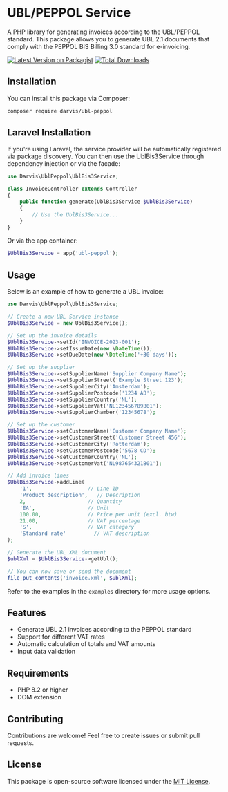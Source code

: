 # UBL/PEPPOL Service

A PHP library for generating invoices according to the UBL/PEPPOL standard. This package allows you to generate UBL 2.1 documents that comply with the PEPPOL BIS Billing 3.0 standard for e-invoicing.

[![Latest Version on Packagist](https://img.shields.io/packagist/v/darvis/ubl-peppol.svg?style=flat-square)](https://packagist.org/packages/darvis/ubl-peppol)
[![Total Downloads](https://img.shields.io/packagist/dt/darvis/ubl-peppol.svg?style=flat-square)](https://packagist.org/packages/darvis/ubl-peppol)

## Installation

You can install this package via Composer:

```bash
composer require darvis/ubl-peppol
```

## Laravel Installation

If you're using Laravel, the service provider will be automatically registered via package discovery. You can then use the UblBis3Service through dependency injection or via the facade:

```php
use Darvis\UblPeppol\UblBis3Service;

class InvoiceController extends Controller
{
    public function generate(UblBis3Service $UblBis3Service)
    {
        // Use the UblBis3Service...
    }
}
```

Or via the app container:

```php
$UblBis3Service = app('ubl-peppol');
```

## Usage

Below is an example of how to generate a UBL invoice:

```php
use Darvis\UblPeppol\UblBis3Service;

// Create a new UBL Service instance
$UblBis3Service = new UblBis3Service();

// Set up the invoice details
$UblBis3Service->setId('INVOICE-2023-001');
$UblBis3Service->setIssueDate(new \DateTime());
$UblBis3Service->setDueDate(new \DateTime('+30 days'));

// Set up the supplier
$UblBis3Service->setSupplierName('Supplier Company Name');
$UblBis3Service->setSupplierStreet('Example Street 123');
$UblBis3Service->setSupplierCity('Amsterdam');
$UblBis3Service->setSupplierPostcode('1234 AB');
$UblBis3Service->setSupplierCountry('NL');
$UblBis3Service->setSupplierVat('NL123456789B01');
$UblBis3Service->setSupplierChamber('12345678');

// Set up the customer
$UblBis3Service->setCustomerName('Customer Company Name');
$UblBis3Service->setCustomerStreet('Customer Street 456');
$UblBis3Service->setCustomerCity('Rotterdam');
$UblBis3Service->setCustomerPostcode('5678 CD');
$UblBis3Service->setCustomerCountry('NL');
$UblBis3Service->setCustomerVat('NL987654321B01');

// Add invoice lines
$UblBis3Service->addLine(
    '1',                  // Line ID
    'Product description',   // Description
    2,                    // Quantity
    'EA',                 // Unit
    100.00,               // Price per unit (excl. btw)
    21.00,                // VAT percentage
    'S',                  // VAT category
    'Standard rate'         // VAT description
);

// Generate the UBL XML document
$ublXml = $UblBis3Service->getUbl();

// You can now save or send the document
file_put_contents('invoice.xml', $ublXml);
```

Refer to the examples in the `examples` directory for more usage options.

## Features

- Generate UBL 2.1 invoices according to the PEPPOL standard
- Support for different VAT rates
- Automatic calculation of totals and VAT amounts
- Input data validation

## Requirements

- PHP 8.2 or higher
- DOM extension

## Contributing

Contributions are welcome! Feel free to create issues or submit pull requests.

## License

This package is open-source software licensed under the [MIT License](LICENSE).

